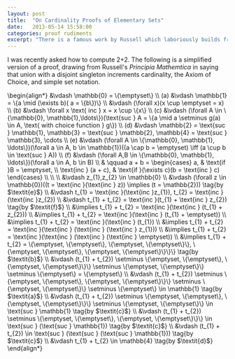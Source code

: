 ```yaml
---
layout: post
title:  "On Cardinality Proofs of Elementary Sets"
date:   2013-05-14 15:58:00
categories: proof rudiments
excerpt: "There is a famous work by Russell which laboriously builds from a few axioms the rudiments of Mathematics. Inspired by the sarcastic question, \"What's 2+2?\", I put together a not-quite-so-rigorous proof of this rudimentary fact. The approach we will take involves the Axiom of Choice (unfortunately), an inductive definition of cardinality sets, and an inductive definition of addition."
---
```


I was recently asked how to compute 2+2. The following is a simplified version of a proof, drawing from Russell's *Principia Mathemtica* in saying that union with a disjoint singleton increments cardinality, the Axiom of Choice, and simple set notation.

<div>
\begin{align*}
   		&amp;\vdash \mathbb{0} = \{\emptyset\}
\\ (a)	&amp;\vdash \mathbb{1} = \{a \mid (\exists b)( a = \{b\})\}
\\ 		&amp;\vdash (\forall x)(x \cup \emptyset = x)
\\ (b)	&amp;\vdash \forall x \text{ inc } x = x \cup \{x\}
\\ (c)	&amp;\vdash (\forall A \in \{\mathbb{0}, \mathbb{1},\ldots\})(\text{suc } A = \{a \mid a \setminus g(a) \in A, \text{ with choice function } g\})
\\ (d)	&amp;\vdash \mathbb{2} = \text{suc } \mathbb{1}, \mathbb{3} = \text{suc } \mathbb{2}, \mathbb{4} = \text{suc } \mathbb{3}, \cdots
\\ (e)	&amp;\vdash (\forall A \in \{\mathbb{0}, \mathbb{1}, \ldots\})(\forall a \in A, b \in \mathbb{1})((a \cap b = \emptyset) \iff (a \cup b \in \text{suc } A))
\\ (f)	&amp;\vdash (\forall A,B \in \{\mathbb{0}, \mathbb{1}, \ldots\})(\forall a \in A, b \in B)
\\
&amp; \qquad a + b = \begin{cases}
a, &amp; \text{if }B = \emptyset, \\
\text{inc } (a + c), &amp; \text{if }(\exists c)(b = \text{inc } c)
\end{cases}
\\
\\
\\		&amp;\vdash z_{1},z_{2} \in \mathbb{0}
\\		&amp;\vdash (\forall z \in \mathbb{0})((t = \text{inc }(\text{inc } z)) \implies (t = \mathbb{2}))	\tag{by $\textit{e}$}
\\		&amp;\vdash t_{1} = \text{inc }(\text{inc }z_{1}), t_{2} = \text{inc }(\text{inc }z_{2})
\\		&amp;\vdash t_{1} + t_{2} = \text{inc }(t_{1} + \text{inc } z_{2})	\tag{by $\textit{f}$}
\\		&amp;\implies t_{1} + t_{2} = \text{inc }(\text{inc } (t_{1} + z_{2}))
\\		&amp;\implies t_{1} + t_{2} = \text{inc }(\text{inc } (t_{1} + \emptyset))
\\		&amp;\implies t_{1} + t_{2} = \text{inc }(\text{inc } (t_{1})
\\		&amp;\implies t_{1} + t_{2} = \text{inc }(\text{inc } (\text{inc } (\text{inc } z_{1}))
\\		&amp;\implies t_{1} + t_{2} = \text{inc }(\text{inc } (\text{inc } (\text{inc } \emptyset))
\\		&amp;\implies t_{1} + t_{2} = \{\emptyset, \{\emptyset\}, \{\emptyset, \{\emptyset\}\}, \{\emptyset, \{\emptyset\}, \{\emptyset, \{\emptyset\}\}\}\}		\tag{by $\textit{b}$}
\\		&amp;\vdash (t_{1} + t_{2}) \setminus \{\emptyset, \{\emptyset\}, \{\emptyset, \{\emptyset\}\}\} \setminus \{\emptyset, \{\emptyset\}\} \setminus \{\emptyset\} = \{\emptyset\}
\\		&amp;\vdash (t_{1} + t_{2}) \setminus \{\emptyset, \{\emptyset\}, \{\emptyset, \{\emptyset\}\}\} \setminus \{\emptyset, \{\emptyset\}\} \setminus \{\emptyset\} \in \mathbb{1}		\tag{by $\textit{a}$}
\\		&amp;\vdash (t_{1} + t_{2}) \setminus \{\emptyset, \{\emptyset\}, \{\emptyset, \{\emptyset\}\}\} \setminus \{\emptyset, \{\emptyset\}\} \in \text{suc } \mathbb{1}	\tag{by $\textit{c}$}
\\		&amp;\vdash (t_{1} + t_{2}) \setminus \{\emptyset, \{\emptyset\}, \{\emptyset, \{\emptyset\}\}\} \in \text{suc } (\text{suc } \mathbb{1})		\tag{by $\textit{c}$}
\\		&amp;\vdash (t_{1} + t_{2}) \in \text{suc } (\text{suc } (\text{suc } \mathbb{1}))		\tag{by $\textit{c}$}
\\		&amp;\vdash t_{1} + t_{2} \in \mathbb{4}	\tag{by $\textit{d}$}
\end{align*}
</div>